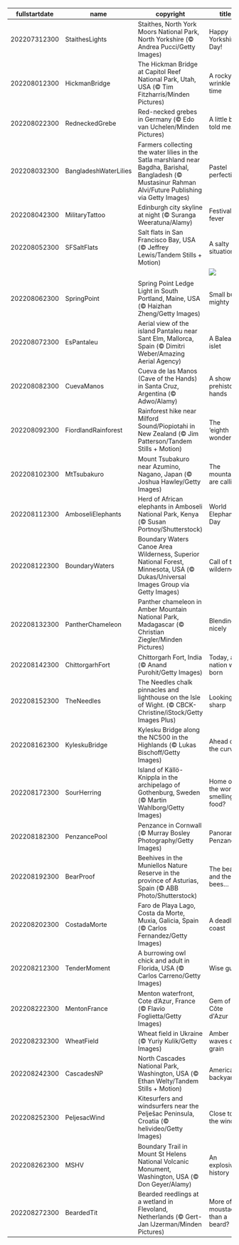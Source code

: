 |fullstartdate|name|copyright|title|image|
|--|--|--|--|--|
202207312300|StaithesLights|Staithes, North York Moors National Park, North Yorkshire (© Andrea Pucci/Getty Images)|Happy Yorkshire Day!|![](/en-GB/2022/08/202207312300StaithesLights.jpg)|
202208012300|HickmanBridge|The Hickman Bridge at Capitol Reef National Park, Utah, USA (© Tim Fitzharris/Minden Pictures)|A rocky wrinkle in time|![](/en-GB/2022/08/202208012300HickmanBridge.jpg)|
202208022300|RedneckedGrebe|Red-necked grebes in Germany (© Edo van Uchelen/Minden Pictures)|A little bird told me...|![](/en-GB/2022/08/202208022300RedneckedGrebe.jpg)|
202208032300|BangladeshWaterLilies|Farmers collecting the water lilies in the Satla marshland near Bagdha, Barishal, Bangladesh (© Mustasinur Rahman Alvi/Future Publishing via Getty Images)|Pastel perfection|![](/en-GB/2022/08/202208032300BangladeshWaterLilies.jpg)|
202208042300|MilitaryTattoo|Edinburgh city skyline at night (© Suranga Weeratuna/Alamy)|Festival fever|![](/en-GB/2022/08/202208042300MilitaryTattoo.jpg)|
202208052300|SFSaltFlats|Salt flats in San Francisco Bay, USA (© Jeffrey Lewis/Tandem Stills + Motion)|A salty situation|![](/en-GB/2022/08/202208052300SFSaltFlats.jpg)|
||||![](/en-GB/2022/08/.jpg)|
202208062300|SpringPoint|Spring Point Ledge Light in South Portland, Maine, USA (© Haizhan Zheng/Getty Images)|Small but mighty|![](/en-GB/2022/08/202208062300SpringPoint.jpg)|
202208072300|EsPantaleu|Aerial view of the island Pantaleu near Sant Elm, Mallorca, Spain (© Dimitri Weber/Amazing Aerial Agency)|A Balearic islet|![](/en-GB/2022/08/202208072300EsPantaleu.jpg)|
202208082300|CuevaManos|Cueva de las Manos (Cave of the Hands) in Santa Cruz, Argentina (© Adwo/Alamy)|A show of prehistoric hands|![](/en-GB/2022/08/202208082300CuevaManos.jpg)|
202208092300|FiordlandRainforest|Rainforest hike near Milford Sound/Piopiotahi in New Zealand (© Jim Patterson/Tandem Stills + Motion)|The ‘eighth wonder’?|![](/en-GB/2022/08/202208092300FiordlandRainforest.jpg)|
202208102300|MtTsubakuro|Mount Tsubakuro near Azumino, Nagano, Japan (© Joshua Hawley/Getty Images)|The mountains are calling|![](/en-GB/2022/08/202208102300MtTsubakuro.jpg)|
202208112300|AmboseliElephants|Herd of African elephants in Amboseli National Park, Kenya (© Susan Portnoy/Shutterstock)|World Elephant Day|![](/en-GB/2022/08/202208112300AmboseliElephants.jpg)|
202208122300|BoundaryWaters|Boundary Waters Canoe Area Wilderness, Superior National Forest, Minnesota, USA (© Dukas/Universal Images Group via Getty Images)|Call of the wilderness|![](/en-GB/2022/08/202208122300BoundaryWaters.jpg)|
202208132300|PantherChameleon|Panther chameleon in Amber Mountain National Park, Madagascar (© Christian Ziegler/Minden Pictures)|Blending in nicely|![](/en-GB/2022/08/202208132300PantherChameleon.jpg)|
202208142300|ChittorgarhFort|Chittorgarh Fort, India (© Anand Purohit/Getty Images)|Today, a nation was born|![](/en-GB/2022/08/202208142300ChittorgarhFort.jpg)|
202208152300|TheNeedles|The Needles chalk pinnacles and lighthouse on the Isle of Wight. (© CBCK-Christine/iStock/Getty Images Plus)|Looking sharp|![](/en-GB/2022/08/202208152300TheNeedles.jpg)|
202208162300|KyleskuBridge|Kylesku Bridge along the NC500 in the Highlands (© Lukas Bischoff/Getty Images)|Ahead of the curve|![](/en-GB/2022/08/202208162300KyleskuBridge.jpg)|
202208172300|SourHerring|Island of Källö-Knippla in the archipelago of Gothenburg, Sweden (© Martin Wahlborg/Getty Images)|Home of the worst-smelling food?|![](/en-GB/2022/08/202208172300SourHerring.jpg)|
202208182300|PenzancePool|Penzance in Cornwall (© Murray Bosley Photography/Getty Images)|Panoramic Penzance|![](/en-GB/2022/08/202208182300PenzancePool.jpg)|
202208192300|BearProof|Beehives in the Muniellos Nature Reserve in the province of Asturias, Spain (© ABB Photo/Shutterstock)|The bears and the bees…|![](/en-GB/2022/08/202208192300BearProof.jpg)|
202208202300|CostadaMorte|Faro de Playa Lago, Costa da Morte, Muxia, Galicia, Spain (© Carlos Fernandez/Getty Images)|A deadly coast|![](/en-GB/2022/08/202208202300CostadaMorte.jpg)|
202208212300|TenderMoment|A burrowing owl chick and adult in Florida, USA (© Carlos Carreno/Getty Images)|Wise guys|![](/en-GB/2022/08/202208212300TenderMoment.jpg)|
202208222300|MentonFrance|Menton waterfront, Cote d’Azur, France (© Flavio Foglietta/Getty Images)|Gem of the Côte d'Azur|![](/en-GB/2022/08/202208222300MentonFrance.jpg)|
202208232300|WheatField|Wheat field in Ukraine (© Yuriy Kulik/Getty Images)|Amber waves of grain|![](/en-GB/2022/08/202208232300WheatField.jpg)|
202208242300|CascadesNP|North Cascades National Park, Washington, USA (© Ethan Welty/Tandem Stills + Motion)|America’s backyard|![](/en-GB/2022/08/202208242300CascadesNP.jpg)|
202208252300|PeljesacWind|Kitesurfers and windsurfers near the Pelješac Peninsula, Croatia (© helivideo/Getty Images)|Close to the wind|![](/en-GB/2022/08/202208252300PeljesacWind.jpg)|
202208262300|MSHV|Boundary Trail in Mount St Helens National Volcanic Monument, Washington, USA (© Don Geyer/Alamy)|An explosive history|![](/en-GB/2022/08/202208262300MSHV.jpg)|
202208272300|BeardedTit|Bearded reedlings at a wetland in Flevoland, Netherlands (© Gert-Jan IJzerman/Minden Pictures)|More of a moustache than a beard?|![](/en-GB/2022/08/202208272300BeardedTit.jpg)|
